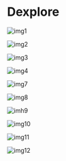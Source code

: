 # Dexplore

![img1](https://balanced-andesaurus-aec.notion.site/image/https%3A%2F%2Fprod-files-secure.s3.us-west-2.amazonaws.com%2Fbd434519-ef92-4813-ade6-f2125f6498dd%2F331c859c-0ad2-4821-bf95-948c1cb95229%2F%25E1%2584%2589%25E1%2585%25B3%25E1%2584%258F%25E1%2585%25B3%25E1%2584%2585%25E1%2585%25B5%25E1%2586%25AB%25E1%2584%2589%25E1%2585%25A3%25E1%2586%25BA_2024-06-27_%25E1%2584%258B%25E1%2585%25A9%25E1%2584%258C%25E1%2585%25A5%25E1%2586%25AB_2.59.58.png?table=block&id=012330f9-18b2-4189-8b6a-bcb1184de77c&spaceId=bd434519-ef92-4813-ade6-f2125f6498dd&width=2000&userId=&cache=v2)

![img2](https://balanced-andesaurus-aec.notion.site/image/https%3A%2F%2Fprod-files-secure.s3.us-west-2.amazonaws.com%2Fbd434519-ef92-4813-ade6-f2125f6498dd%2F306228d4-1347-49c7-9479-c23c990792f8%2F%25E1%2584%2589%25E1%2585%25B3%25E1%2584%258F%25E1%2585%25B3%25E1%2584%2585%25E1%2585%25B5%25E1%2586%25AB%25E1%2584%2589%25E1%2585%25A3%25E1%2586%25BA_2024-06-27_%25E1%2584%258B%25E1%2585%25A9%25E1%2584%258C%25E1%2585%25A5%25E1%2586%25AB_3.00.06.png?table=block&id=e21db171-1ea9-4b4d-9a33-f6aa38d03621&spaceId=bd434519-ef92-4813-ade6-f2125f6498dd&width=1420&userId=&cache=v2)

![img3](https://balanced-andesaurus-aec.notion.site/image/https%3A%2F%2Fprod-files-secure.s3.us-west-2.amazonaws.com%2Fbd434519-ef92-4813-ade6-f2125f6498dd%2F4f869414-2b0f-4dae-a4ed-2c264b63f90d%2F%25E1%2584%2589%25E1%2585%25B3%25E1%2584%258F%25E1%2585%25B3%25E1%2584%2585%25E1%2585%25B5%25E1%2586%25AB%25E1%2584%2589%25E1%2585%25A3%25E1%2586%25BA_2024-06-27_%25E1%2584%258B%25E1%2585%25A9%25E1%2584%258C%25E1%2585%25A5%25E1%2586%25AB_3.00.13.png?table=block&id=cc000390-948e-4eb4-afc7-c01409f41790&spaceId=bd434519-ef92-4813-ade6-f2125f6498dd&width=1420&userId=&cache=v2)

![img4](https://balanced-andesaurus-aec.notion.site/image/https%3A%2F%2Fprod-files-secure.s3.us-west-2.amazonaws.com%2Fbd434519-ef92-4813-ade6-f2125f6498dd%2F90559953-c42a-4555-a4fe-9643b267bf6c%2F%25E1%2584%2589%25E1%2585%25B3%25E1%2584%258F%25E1%2585%25B3%25E1%2584%2585%25E1%2585%25B5%25E1%2586%25AB%25E1%2584%2589%25E1%2585%25A3%25E1%2586%25BA_2024-06-27_%25E1%2584%258B%25E1%2585%25A9%25E1%2584%258C%25E1%2585%25A5%25E1%2586%25AB_3.00.21.png?table=block&id=823b2cdb-8fec-4e93-970a-0f63e949bb1b&spaceId=bd434519-ef92-4813-ade6-f2125f6498dd&width=1420&userId=&cache=v2)

![img7](https://balanced-andesaurus-aec.notion.site/image/https%3A%2F%2Fprod-files-secure.s3.us-west-2.amazonaws.com%2Fbd434519-ef92-4813-ade6-f2125f6498dd%2Fbe2c9d47-390f-4780-aa78-38471a6868bf%2F%25E1%2584%2589%25E1%2585%25B3%25E1%2584%258F%25E1%2585%25B3%25E1%2584%2585%25E1%2585%25B5%25E1%2586%25AB%25E1%2584%2589%25E1%2585%25A3%25E1%2586%25BA_2024-06-27_%25E1%2584%258B%25E1%2585%25A9%25E1%2584%258C%25E1%2585%25A5%25E1%2586%25AB_3.01.13.png?table=block&id=740c3354-2644-46c5-ac65-121bf66c4f44&spaceId=bd434519-ef92-4813-ade6-f2125f6498dd&width=1420&userId=&cache=v2)

![img8](https://balanced-andesaurus-aec.notion.site/image/https%3A%2F%2Fprod-files-secure.s3.us-west-2.amazonaws.com%2Fbd434519-ef92-4813-ade6-f2125f6498dd%2F7e2da875-ee6f-4079-be4e-4ef732acd2eb%2F%25E1%2584%2589%25E1%2585%25B3%25E1%2584%258F%25E1%2585%25B3%25E1%2584%2585%25E1%2585%25B5%25E1%2586%25AB%25E1%2584%2589%25E1%2585%25A3%25E1%2586%25BA_2024-06-27_%25E1%2584%258B%25E1%2585%25A9%25E1%2584%258C%25E1%2585%25A5%25E1%2586%25AB_3.01.27.png?table=block&id=8e07fca7-b8e4-4fd9-8326-8c39fc6b381b&spaceId=bd434519-ef92-4813-ade6-f2125f6498dd&width=1420&userId=&cache=v2)

![imh9](https://balanced-andesaurus-aec.notion.site/image/https%3A%2F%2Fprod-files-secure.s3.us-west-2.amazonaws.com%2Fbd434519-ef92-4813-ade6-f2125f6498dd%2F9af7893f-39c5-4697-b7c5-855fb9d33315%2F%25E1%2584%2589%25E1%2585%25B3%25E1%2584%258F%25E1%2585%25B3%25E1%2584%2585%25E1%2585%25B5%25E1%2586%25AB%25E1%2584%2589%25E1%2585%25A3%25E1%2586%25BA_2024-06-27_%25E1%2584%258B%25E1%2585%25A9%25E1%2584%258C%25E1%2585%25A5%25E1%2586%25AB_3.01.33.png?table=block&id=71320533-f586-499b-982e-a94174179899&spaceId=bd434519-ef92-4813-ade6-f2125f6498dd&width=1420&userId=&cache=v2)

![img10](https://balanced-andesaurus-aec.notion.site/image/https%3A%2F%2Fprod-files-secure.s3.us-west-2.amazonaws.com%2Fbd434519-ef92-4813-ade6-f2125f6498dd%2Ff4e817c0-ca46-4ab2-b044-fb903d8ddcf2%2F%25E1%2584%2589%25E1%2585%25B3%25E1%2584%258F%25E1%2585%25B3%25E1%2584%2585%25E1%2585%25B5%25E1%2586%25AB%25E1%2584%2589%25E1%2585%25A3%25E1%2586%25BA_2024-06-27_%25E1%2584%258B%25E1%2585%25A9%25E1%2584%258C%25E1%2585%25A5%25E1%2586%25AB_3.01.40.png?table=block&id=91c681fa-28af-41fb-bf81-e880f53bb1cf&spaceId=bd434519-ef92-4813-ade6-f2125f6498dd&width=1420&userId=&cache=v2)

![img11](https://balanced-andesaurus-aec.notion.site/image/https%3A%2F%2Fprod-files-secure.s3.us-west-2.amazonaws.com%2Fbd434519-ef92-4813-ade6-f2125f6498dd%2F4f3a47cd-73ce-48a1-a570-816a95579baa%2F%25E1%2584%2589%25E1%2585%25B3%25E1%2584%258F%25E1%2585%25B3%25E1%2584%2585%25E1%2585%25B5%25E1%2586%25AB%25E1%2584%2589%25E1%2585%25A3%25E1%2586%25BA_2024-06-27_%25E1%2584%258B%25E1%2585%25A9%25E1%2584%258C%25E1%2585%25A5%25E1%2586%25AB_3.01.49.png?table=block&id=34c0fd8d-b051-4b59-99ec-93c643daaf73&spaceId=bd434519-ef92-4813-ade6-f2125f6498dd&width=1420&userId=&cache=v2)

![img12](https://balanced-andesaurus-aec.notion.site/image/https%3A%2F%2Fprod-files-secure.s3.us-west-2.amazonaws.com%2Fbd434519-ef92-4813-ade6-f2125f6498dd%2Fd451041a-5035-4927-8e5e-5eebf966945e%2F%25E1%2584%2589%25E1%2585%25B3%25E1%2584%258F%25E1%2585%25B3%25E1%2584%2585%25E1%2585%25B5%25E1%2586%25AB%25E1%2584%2589%25E1%2585%25A3%25E1%2586%25BA_2024-06-27_%25E1%2584%258B%25E1%2585%25A9%25E1%2584%258C%25E1%2585%25A5%25E1%2586%25AB_3.01.59.png?table=block&id=6a6c811b-f5a4-4b01-bacd-6436618a698c&spaceId=bd434519-ef92-4813-ade6-f2125f6498dd&width=1420&userId=&cache=v2)


